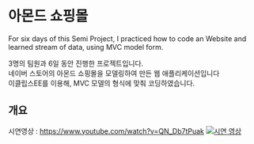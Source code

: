 # 아몬드 쇼핑몰

For six days of this Semi Project,  I practiced how to code an Website  and learned stream of data,  using MVC model form.

3명의 팀원과 6일 동안 진행한 프로젝트입니다.<br>
네이버 스토어의 아몬드 쇼핑몰을 모델링하여 만든 웹 애플리케이션입니다<br>
이클립스EE를 이용해, MVC 모델의 형식에 맞춰 코딩하였습니다.<br>

## 개요
시연영상 : https://www.youtube.com/watch?v=QN_Db7tPuak
[![시연 영상](https://img.youtube.com/vi/QN_Db7tPuak/0.jpg)](https://www.youtube.com/watch?v=QN_Db7tPuak)

